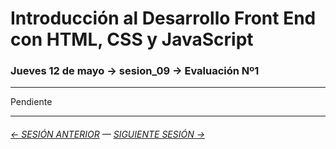 # Introducción al Desarrollo Front End con HTML, CSS y JavaScript

### Jueves 12 de mayo → sesion_09 → Evaluación Nº1

- - - - - - - 

Pendiente

- - - - - - - 

###### [← SESIÓN ANTERIOR](https://github.com/profesorfaco/front-end/tree/main/sesion_08) — [SIGUIENTE SESIÓN →](https://github.com/profesorfaco/front-end/tree/main/sesion_10)
